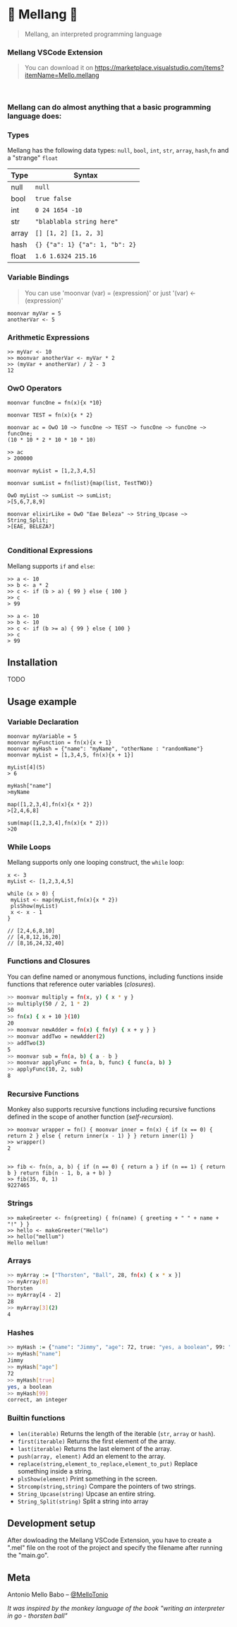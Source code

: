 # :melon: Mellang :melon:
> Mellang, an interpreted programming language

### Mellang VSCode Extension 
> You can download it on https://marketplace.visualstudio.com/items?itemName=Mello.mellang

</br>


<h3> Mellang can do almost anything that a basic programming language does: </h3>

### Types

Mellang has the following data types: `null`, `bool`, `int`, `str`, `array`,
`hash`,`fn` and a "strange" `float`

Type      | Syntax                                    | 
--------- | ----------------------------------------- | 
null      | `null`                                    |
bool      | `true false`                              |
int       | `0 24 1654 -10`                           | 
str       | `"blablabla string here"`                 | 
array     | `[] [1, 2] [1, 2, 3]`                     |
hash      | `{} {"a": 1} {"a": 1, "b": 2}`            |
float     | `1.6 1.6324 215.16`                       |


### Variable Bindings
> You can use 'moonvar (var) = (expression)' or just '(var) <- (expression)'
```
moonvar myVar = 5
anotherVar <- 5 
```

### Arithmetic Expressions
```
>> myVar <- 10
>> moonvar anotherVar <- myVar * 2
>> (myVar + anotherVar) / 2 - 3
12
```

### OwO Operators
```
moonvar funcOne = fn(x){x *10}

moonvar TEST = fn(x){x * 2}

moonvar ac = OwO 10 ~> funcOne ~> TEST ~> funcOne ~> funcOne ~> funcOne;
(10 * 10 * 2 * 10 * 10 * 10)

>> ac
> 200000

moonvar myList = [1,2,3,4,5]

moonvar sumList = fn(list){map(list, TestTWO)}

OwO myList ~> sumList ~> sumList;
>[5,6,7,8,9]

moonvar elixirLike = OwO "Eae Beleza" ~> String_Upcase ~> String_Split;
>[EAE, BELEZA?]


```

### Conditional Expressions

Mellang supports `if` and `else`:

```
>> a <- 10
>> b <- a * 2
>> c <- if (b > a) { 99 } else { 100 }
>> c
> 99

>> a <- 10
>> b <- 10
>> c <- if (b >= a) { 99 } else { 100 }
>> c
> 99
```
## Installation

TODO

## Usage example
### Variable Declaration
```
moonvar myVariable = 5
moonvar myFunction = fn(x){x + 1}
moonvar myHash = {"name": "myName", "otherName : "randomName"}
moonvar myList = [1,3,4,5, fn(x){x + 1}]

myList[4](5)
> 6

myHash["name"]
>myName

map([1,2,3,4],fn(x){x * 2})
>[2,4,6,8]

sum(map([1,2,3,4],fn(x){x * 2}))
>20
```

### While Loops

Mellang supports only one looping construct, the `while` loop:

```
x <- 3
myList <- [1,2,3,4,5]

while (x > 0) {
 myList <- map(myList,fn(x){x * 2}) 
 plsShow(myList) 
 x <- x - 1
}

// [2,4,6,8,10]
// [4,8,12,16,20]
// [8,16,24,32,40]
```
### Functions and Closures

You can define named or anonymous functions, including functions inside
functions that reference outer variables (*closures*).

```sh
>> moonvar multiply = fn(x, y) { x * y }
>> multiply(50 / 2, 1 * 2)
50
>> fn(x) { x + 10 }(10)
20
>> moonvar newAdder = fn(x) { fn(y) { x + y } }
>> moonvar addTwo = newAdder(2)
>> addTwo(3)
5
>> moonvar sub = fn(a, b) { a - b }
>> moonvar applyFunc = fn(a, b, func) { func(a, b) }
>> applyFunc(10, 2, sub)
8
```
### Recursive Functions

Monkey also supports recursive functions including recursive functions defined
in the scope of another function (*self-recursion*).

```
>> moonvar wrapper = fn() { moonvar inner = fn(x) { if (x == 0) { return 2 } else { return inner(x - 1) } } return inner(1) }
>> wrapper()
2


>> fib <- fn(n, a, b) { if (n == 0) { return a } if (n == 1) { return b } return fib(n - 1, b, a + b) }
>> fib(35, 0, 1)
9227465
```

### Strings

```
>> makeGreeter <- fn(greeting) { fn(name) { greeting + " " + name + "!" } }
>> hello <- makeGreeter("Hello")
>> hello("mellum")
Hello mellum!
```

### Arrays

```sh
>> myArray := ["Thorsten", "Ball", 28, fn(x) { x * x }]
>> myArray[0]
Thorsten
>> myArray[4 - 2]
28
>> myArray[3](2)
4
```
### Hashes

```sh
>> myHash := {"name": "Jimmy", "age": 72, true: "yes, a boolean", 99: "correct, an integer"}
>> myHash["name"]
Jimmy
>> myHash["age"]
72
>> myHash[true]
yes, a boolean
>> myHash[99]
correct, an integer
```
### Builtin functions
- `len(iterable)`
  Returns the length of the iterable (`str`, `array` or `hash`).
- `first(iterable)`
  Returns the first element of the array.
- `last(iterable)`
  Returns the last element of the array.
- `push(array, element)`
  Add an element to the array.
- `replace(string,element_to_replace,element_to_put)`
  Replace something inside a string.
- `plsShow(element)`
  Print something in the screen.
- `Strcomp(string,string)`
  Compare the pointers of two strings.
- `String_Upcase(string)`
  Upcase an entire string.
- `String_Split(string)`
  Split a string into array

## Development setup

After dowloading the Mellang VSCode Extension, you have to create a ".mel" file on the root of the project and specify the filename after running the "main.go".


## Meta

Antonio Mello Babo – [@MelloTonio](https://github.com/MelloTonio/)

*It was inspired by the monkey language of the book "writing an interpreter in go - thorsten ball"*



